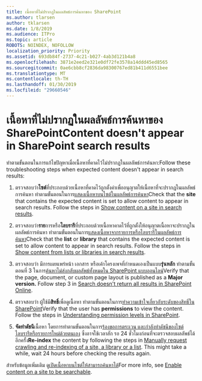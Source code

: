 ```yaml
---
title: เนื้อหาที่ไม่ปรากฏในผลลัพธ์การค้นหาของ SharePoint
ms.author: tlarsen
author: tklarsen
ms.date: 1/8/2019
ms.audience: ITPro
ms.topic: article
ROBOTS: NOINDEX, NOFOLLOW
localization_priority: Priority
ms.assetid: 693db84f-2737-4c21-b027-4ab3d121b4a8
ms.openlocfilehash: 3871e2eed2e321e0df72fe3578a14ddd45ed8565
ms.sourcegitcommit: 0ae6cbb8cf2836da98300767ed81b411d6551bee
ms.translationtype: MT
ms.contentlocale: th-TH
ms.lasthandoff: 01/30/2019
ms.locfileid: "29660546"
---
```

# <a name="content-doesnt-appear-in-sharepoint-search-results"></a><span data-ttu-id="096b7-102">เนื้อหาที่ไม่ปรากฏในผลลัพธ์การค้นหาของ SharePoint</span><span class="sxs-lookup"><span data-stu-id="096b7-102">Content doesn't appear in SharePoint search results</span></span>

<span data-ttu-id="096b7-103">ทำตามขั้นตอนในการแก้ไขปัญหาเมื่อเนื้อหาที่คาดไว้ไม่ปรากฏในผลลัพธ์การค้นหา:</span><span class="sxs-lookup"><span data-stu-id="096b7-103">Follow these troubleshooting steps when expected content doesn't appear in search results:</span></span>
  
1. <span data-ttu-id="096b7-p101">ตรวจสอบว่า**ไซต์**ที่ประกอบด้วยเนื้อหาที่คาดไว้ถูกตั้งค่าเพื่ออนุญาตให้เนื้อหาที่จะปรากฏในผลลัพธ์การค้นหา ทำตามขั้นตอนในการ[แสดงเนื้อหาบนไซต์ในผลลัพธ์การค้นหา](https://docs.microsoft.com/sharepoint/make-site-content-searchable#show-content-on-a-site-in-search-results)</span><span class="sxs-lookup"><span data-stu-id="096b7-p101">Check that the **site** that contains the expected content is set to allow content to appear in search results. Follow the steps in [Show content on a site in search results](https://docs.microsoft.com/sharepoint/make-site-content-searchable#show-content-on-a-site-in-search-results).</span></span>
    
2. <span data-ttu-id="096b7-p102">ตรวจสอบว่า**ราย**การหรือ**ไลบรารี**ที่ประกอบด้วยเนื้อหาคาดไว้ที่ถูกตั้งให้อนุญาตเนื้อหาจะปรากฏในผลลัพธ์การค้นหา ทำตามขั้นตอนในการ[แสดงเนื้อหาจากรายการหรือไลบรารีในผลลัพธ์การค้นหา](https://docs.microsoft.com/sharepoint/make-site-content-searchable#show-content-from-lists-or-libraries-in-search-results)</span><span class="sxs-lookup"><span data-stu-id="096b7-p102">Check that the **list** or **library** that contains the expected content is set to allow content to appear in search results. Follow the steps in [Show content from lists or libraries in search results](https://docs.microsoft.com/sharepoint/make-site-content-searchable#show-content-from-lists-or-libraries-in-search-results).</span></span> 
    
3. <span data-ttu-id="096b7-p103">ตรวจสอบว่า มีการเผยแพร่หน้า เอกสาร หรือเค้าโครงเพจที่กำหนดเองเป็นแบบ**รุ่นหลัก** ทำตามขั้นตอนที่ 3 ในการ[ค้นหาไม่ส่งกลับผลลัพธ์ทั้งหมดใน SharePoint แบบออนไลน์](https://go.microsoft.com/fwlink/?linkid=874525)</span><span class="sxs-lookup"><span data-stu-id="096b7-p103">Verify that the page, document, or custom page layout is published as a **Major version.** Follow step 3 in [Search doesn't return all results in SharePoint Online](https://go.microsoft.com/fwlink/?linkid=874525).</span></span>
    
4. <span data-ttu-id="096b7-p104">ตรวจสอบว่า ผู้ใช้มี**สิทธิ์**เพื่อดูเนื้อหา ทำตามขั้นตอนในการ[ทำความเข้าใจเกี่ยวกับระดับของสิทธิ์ใน SharePoint](https://go.microsoft.com/fwlink/?linkid=867071)</span><span class="sxs-lookup"><span data-stu-id="096b7-p104">Verify that the user has **permissions** to view the content. Follow the steps in [Understanding permission levels in SharePoint](https://go.microsoft.com/fwlink/?linkid=867071).</span></span>
    
5. <span data-ttu-id="096b7-p105">**จัดทำดัชนี**เนื้อหา โดยการทำตามขั้นตอนในการ[ร้องขอการตระเวน และกำลังทำดัชนีของไซต์ ไลบรารีหรือรายการใหม่ด้วยตนเอง](https://docs.microsoft.com/sharepoint/crawl-site-content) ซึ่งอาจใช้เวลาสัก รอ 24 ชั่วโมงก่อนที่จะตรวจสอบผลลัพธ์ได้อีกครั้ง</span><span class="sxs-lookup"><span data-stu-id="096b7-p105">**Re-index** the content by following the steps in [Manually request crawling and re-indexing of a site, a library or a list](https://docs.microsoft.com/sharepoint/crawl-site-content). This might take a while, wait 24 hours before checking the results again.</span></span>
    
<span data-ttu-id="096b7-114">สำหรับข้อมูลเพิ่มเติม ดู[เปิดเนื้อหาบนไซต์ให้สามารถค้นหาได้](https://docs.microsoft.com/sharepoint/make-site-content-searchable)</span><span class="sxs-lookup"><span data-stu-id="096b7-114">For more info, see [Enable content on a site to be searchable](https://docs.microsoft.com/sharepoint/make-site-content-searchable).</span></span> 
  

